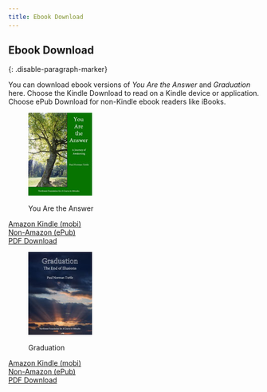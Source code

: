 ```yaml
---
title: Ebook Download
---
```


## Ebook Download
{: .disable-paragraph-marker}

You can download ebook versions of *You Are the Answer* and *Graduation* here. Choose the Kindle Download to read on a Kindle device or application. Choose ePub Download for non-Kindle ebook readers like iBooks.

<div class="ui items">
  <div class="item">
    <dir class="ui tiny image">
      <img src="/public/img/raj/yaa-toc.jpg">
    </dir>
    <div class="content">
      <dir class="header">You Are the Answer</dir>
      <div class="description">
        <p>
        </p>
        <div class="ui horizontal list"> 
          <div class="item">
            <i class="book icon"></i>
            <div class="content">
              <a class="header" href="https://s3.amazonaws.com/assets.christmind.info/nwffacim/books/yaa.mobi">Amazon Kindle (mobi)</a>
            </div>
          </div>
          <div class="item">
            <i class="tablet alternate icon"></i>
            <div class="content">
              <a class="header" href="https://s3.amazonaws.com/assets.christmind.info/nwffacim/books/yaa.epub">Non-Amazon (ePub)</a>
            </div>
          </div>
          <div class="item">
            <i class="file pdf outline icon"></i>
            <div class="content">
              <a class="header" href="https://s3.amazonaws.com/assets.christmind.info/nwffacim/books/yaa.pdf">PDF Download</a>
            </div>
          </div>
        </div>
      </div>
    </div>
  </div>
  <div class="item">
    <dir class="ui tiny image">
      <img src="/public/img/raj/grad-toc.jpg">
    </dir>
    <div class="content">
      <dir class="header">Graduation</dir>
      <div class="description">
        <p>
        </p>
        <div class="ui horizontal list"> 
          <div class="item">
            <i class="book icon"></i>
            <div class="content">
              <a class="header" href="https://s3.amazonaws.com/assets.christmind.info/nwffacim/books/grad.mobi">Amazon Kindle (mobi)</a>
            </div>
          </div>
          <div class="item">
            <i class="tablet alternate icon"></i>
            <div class="content">
              <a class="header" href="https://s3.amazonaws.com/assets.christmind.info/nwffacim/books/grad.epub">Non-Amazon (ePub)</a>
            </div>
          </div>
          <div class="item">
            <i class="file pdf outline icon"></i>
            <div class="content">
              <a class="header" href="https://s3.amazonaws.com/assets.christmind.info/nwffacim/books/grad.pdf">PDF Download</a>
            </div>
          </div>
        </div>
      </div>
    </div>
  </div>
</div>